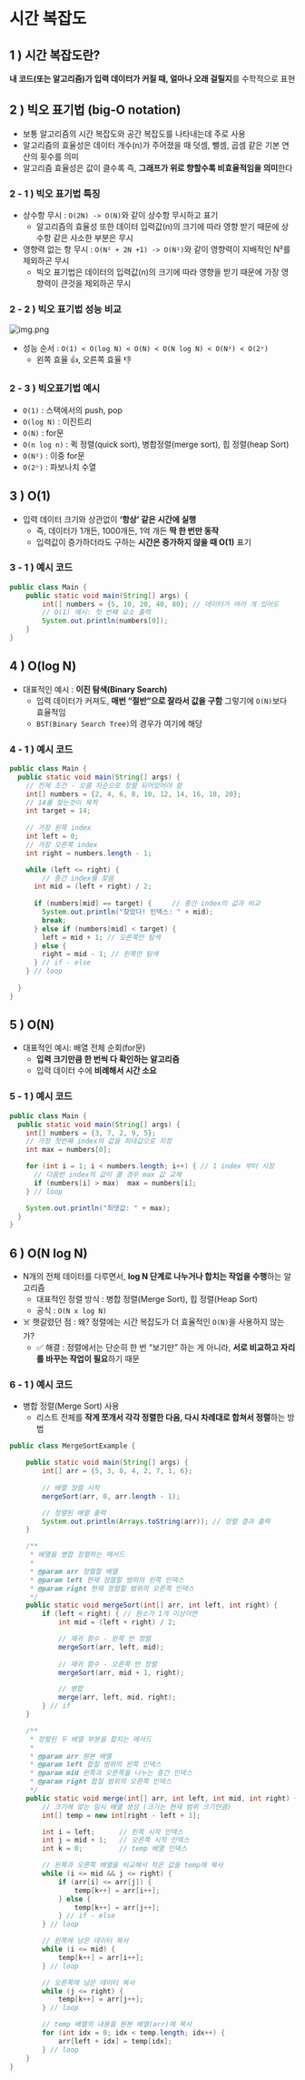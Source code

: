 # 시간 복잡도

## 1 ) 시간 복잡도란?
**내 코드(또는 알고리즘)가 입력 데이터가 커질 때, 얼마나 오래 걸릴지**를 수학적으로 표현

## 2 ) 빅오 표기법 (big-O notation)
- 보통 알고리즘의 시간 복잡도와 공간 복잡도를 나타내는데 주로 사용
- 알고리즘의 효율성은 데이터 개수(n)가 주어졌을 때 덧셈, 뺄셈, 곱셈 같은 기본 연산의 횟수를 의미
- 알고리즘 효율성은 값이 클수록 즉, **그래프가 위로 향할수록 비효율적임을 의미**한다

### 2 - 1 ) 빅오 표기법 특징
- 상수항 무시 : `O(2N) -> O(N)`와 같이 상수항 무시하고 표기
  - 알고리즘의 효율성 또한 데이터 입력값(n)의 크기에 따라 영향 받기 때문에 상수항 같은 사소한 부분은 무시
- 영향력 없는 항 무시 : `O(N² + 2N +1) -> O(N²)`와 같이 영향력이 지배적인 N²를 제외하곤 무시
  - 빅오 표기법은 데이터의 입력값(n)의 크기에 따라 영향을 받기 때문에 가장 영향력이 큰것을 제외하곤 무시

### 2 - 2 ) 빅오 표기법 성능 비교
![img.png](img.png)
- 성능 순서 : `O(1) < O(log N) < O(N) < O(N log N) < O(N²) < O(2ⁿ)`
  - 왼쪽 효율 👍, 오른쪽 효율 👎

### 2 - 3 ) 빅오표기법 예시
- `O(1)` : 스택에서의 push, pop
- `O(log N)` : 이진트리
- `O(N)` : for문
- `O(n log n)` : 퀵 정렬(quick sort), 병합정렬(merge sort), 힙 정렬(heap Sort)
- `O(N²)` : 이중 for문
- `O(2ⁿ)` : 파보나치 수열


## 3 ) O(1)
- 입력 데이터 크기와 상관없이 **‘항상’ 같은 시간에 실행**
  - 즉, 데이터가 1개든, 1000개든, 1억 개든 **딱 한 번만 동작**
  - 입력값이 증가하더라도 구하는 **시간은 증가하지 않을 때 O(1)** 표기
### 3 - 1 ) 예시 코드
```java
public class Main {
    public static void main(String[] args) {
        int[] numbers = {5, 10, 20, 40, 80}; // 데이터가 여러 개 있어도
        // O(1) 예시: 첫 번째 요소 출력
        System.out.println(numbers[0]);
    }
}
```

## 4 ) O(log N)
- 대표적인 예시 : **이진 탐색(Binary Search)**
  - 입력 데이터가 커져도, **매번 “절반”으로 잘라서 값을 구함** 그렇기에 `O(N)`보다 효율적임
  - `BST(Binary Search Tree)`의 경우가 여기에 해당
### 4 - 1 ) 예시 코드
```java
public class Main {
  public static void main(String[] args) {
    // 전제 조건 - 오름 차순으로 정렬 되어있어야 함
    int[] numbers = {2, 4, 6, 8, 10, 12, 14, 16, 18, 20};
    // 14를 찾는것이 목적
    int target = 14;
    
    // 가장 왼쪽 index
    int left = 0; 
    // 가장 오른쪽 index
    int right = numbers.length - 1;

    while (left <= right) {
        // 중간 index를 찾음
      int mid = (left + right) / 2;
      
      if (numbers[mid] == target) {     // 중간 index의 값과 비교 
        System.out.println("찾았다! 인덱스: " + mid);
        break;
      } else if (numbers[mid] < target) {
        left = mid + 1; // 오른쪽만 탐색
      } else {
        right = mid - 1; // 왼쪽만 탐색
      } // if - else
    } // loop
    
  }
}
```

## 5 ) O(N)
- 대표적인 예시: 배열 전체 순회(for문)
  - **입력 크기만큼 한 번씩 다 확인하는 알고리즘**
  - 입력 데이터 수에 **비례해서 시간 소요**
### 5 - 1 ) 예시 코드
```java
public class Main {
  public static void main(String[] args) {
    int[] numbers = {3, 7, 2, 9, 5};
    // 가장 첫번째 index의 값을 최대값으로 지정
    int max = numbers[0];

    for (int i = 1; i < numbers.length; i++) { // 1 index 부터 시장
      // 다음번 index의 값이 클 경우 max 값 교체 
      if (numbers[i] > max)  max = numbers[i];
    } // loop

    System.out.println("최댓값: " + max);
  }
}
```

## 6 ) O(N log N)
- N개의 전체 데이터를 다루면서, **log N 단계로 나누거나 합치는 작업을 수행**하는 알고리즘
  - 대표적인 정렬 방식 : 병합 정렬(Merge Sort), 힙 정렬(Heap Sort)
  - 공식 : `O(N x log N)`
- ☠️ 햇갈렸던 점 : 왜? 정렬에는 시간 복잡도가 더 효율적인 `O(N)`을 사용하지 않는가?
  - ✅ 해결 : 정렬에서는 단순히 한 번 “보기만” 하는 게 아니라, **서로 비교하고 자리를 바꾸는 작업이 필요**하기 때문
### 6 - 1 ) 예시 코드
- 병합 정렬(Merge Sort) 사용
  - 리스트 전체를 **작게 쪼개서 각각 정렬한 다음, 다시 차례대로 합쳐서 정렬**하는 방법
```java
public class MergeSortExample {

    public static void main(String[] args) {
        int[] arr = {5, 3, 8, 4, 2, 7, 1, 6};
        
        // 배열 정렬 시작
        mergeSort(arr, 0, arr.length - 1);

        // 정렬된 배열 출력
        System.out.println(Arrays.toString(arr)); // 정렬 결과 출력
    }

    /**
     * 배열을 병합 정렬하는 메서드
     *
     * @param arr 정렬할 배열
     * @param left 현재 정렬할 범위의 왼쪽 인덱스
     * @param right 현재 정렬할 범위의 오른쪽 인덱스
     */
    public static void mergeSort(int[] arr, int left, int right) {
        if (left < right) { // 원소가 1개 이상이면
            int mid = (left + right) / 2;

            // 재귀 함수 - 왼쪽 반 정렬
            mergeSort(arr, left, mid);
            
            // 재귀 함수 - 오른쪽 반 정렬
            mergeSort(arr, mid + 1, right); 

            // 병합
            merge(arr, left, mid, right);   
        } // if
    }

    /**
     * 정렬된 두 배열 부분을 합치는 메서드
     *
     * @param arr 원본 배열
     * @param left 합칠 범위의 왼쪽 인덱스
     * @param mid 왼쪽과 오른쪽을 나누는 중간 인덱스
     * @param right 합칠 범위의 오른쪽 인덱스
     */
    public static void merge(int[] arr, int left, int mid, int right) {
        // 크기에 맞는 임시 배열 생성 (크기는 현재 범위 크기만큼)
        int[] temp = new int[right - left + 1];

        int i = left;      // 왼쪽 시작 인덱스
        int j = mid + 1;   // 오른쪽 시작 인덱스
        int k = 0;         // temp 배열 인덱스

        // 왼쪽과 오른쪽 배열을 비교해서 작은 값을 temp에 복사
        while (i <= mid && j <= right) {
            if (arr[i] <= arr[j]) {
                temp[k++] = arr[i++];
            } else {
                temp[k++] = arr[j++];
            } // if - else
        } // loop

        // 왼쪽에 남은 데이터 복사
        while (i <= mid) {
            temp[k++] = arr[i++];
        } // loop

        // 오른쪽에 남은 데이터 복사
        while (j <= right) {
            temp[k++] = arr[j++];
        } // loop

        // temp 배열의 내용을 원본 배열(arr)에 복사
        for (int idx = 0; idx < temp.length; idx++) {
            arr[left + idx] = temp[idx];
        } // loop
    }
}
```